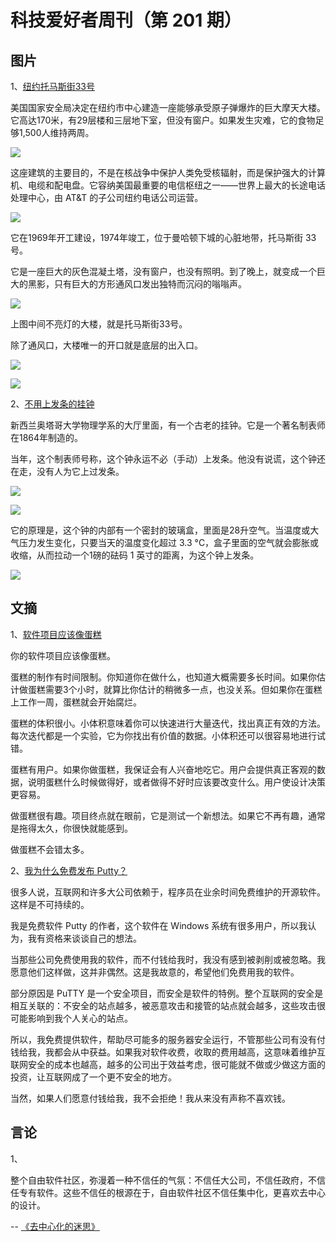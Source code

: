 # 科技爱好者周刊（第 201 期）

## 图片

1、[纽约托马斯街33号](https://theintercept.com/2016/11/16/the-nsas-spy-hub-in-new-york-hidden-in-plain-sight/)

美国国家安全局决定在纽约市中心建造一座能够承受原子弹爆炸的巨大摩天大楼。它高达170米，有29层楼和三层地下室，但没有窗户。如果发生灾难，它的食物足够1,500人维持两周。

![](https://cdn.beekka.com/blogimg/asset/202112/bg2021122205.webp)

这座建筑的主要目的，不是在核战争中保护人类免受核辐射，而是保护强大的计算机、电缆和配电盘。它容纳美国最重要的电信枢纽之一——世界上最大的长途电话处理中心，由 AT&T 的子公司纽约电话公司运营。

![](https://cdn.beekka.com/blogimg/asset/202112/bg2021122207.webp)

它在1969年开工建设，1974年竣工，位于曼哈顿下城的心脏地带，托马斯街 33 号。

它是一座巨大的灰色混凝土塔，没有窗户，也没有照明。到了晚上，就变成一个巨大的黑影，只有巨大的方形通风口发出独特而沉闷的嗡嗡声。

![](https://cdn.beekka.com/blogimg/asset/202112/bg2021122206.webp)

上图中间不亮灯的大楼，就是托马斯街33号。

除了通风口，大楼唯一的开口就是底层的出入口。

![](https://cdn.beekka.com/blogimg/asset/202112/bg2021122208.webp)

![](https://cdn.beekka.com/blogimg/asset/202112/bg2021122209.webp)

2、[不用上发条的挂钟](https://en.wikipedia.org/wiki/Beverly_Clock)

新西兰奥塔哥大学物理学系的大厅里面，有一个古老的挂钟。它是一个著名制表师在1864年制造的。

当年，这个制表师号称，这个钟永运不必（手动）上发条。他没有说谎，这个钟还在走，没有人为它上过发条。

![](https://cdn.beekka.com/blogimg/asset/202112/bg2021122703.webp)

![](https://cdn.beekka.com/blogimg/asset/202112/bg2021122704.webp)

它的原理是，这个钟的内部有一个密封的玻璃盒，里面是28升空气。当温度或大气压力发生变化，只要当天的温度变化超过 3.3 °C，盒子里面的空气就会膨胀或收缩，从而拉动一个1磅的砝码 1 英寸的距离，为这个钟上发条。

![](https://cdn.beekka.com/blogimg/asset/202112/bg2021122705.webp)

## 文摘

1、[软件项目应该像蛋糕](https://cassandraxia.com/writing/shed.html)

你的软件项目应该像蛋糕。

蛋糕的制作有时间限制。你知道你在做什么，也知道大概需要多长时间。如果你估计做蛋糕需要3个小时，就算比你估计的稍微多一点，也没关系。但如果你在蛋糕上工作一周，蛋糕就会开始腐烂。

蛋糕的体积很小。小体积意味着你可以快速进行大量迭代，找出真正有效的方法。每次迭代都是一个实验，它为你找出有价值的数据。小体积还可以很容易地进行试错。

蛋糕有用户。如果你做蛋糕，我保证会有人兴奋地吃它。用户会提供真正客观的数据，说明蛋糕什么时候做得好，或者做得不好时应该要改变什么。用户使设计决策更容易。

做蛋糕很有趣。项目终点就在眼前，它是测试一个新想法。如果它不再有趣，通常是拖得太久，你很快就能感到。

做蛋糕不会错太多。

2、[我为什么免费发布 Putty？](https://andrewducker.dreamwidth.org/4085856.html?thread=28352864#cmt28352864)

很多人说，互联网和许多大公司依赖于，程序员在业余时间免费维护的开源软件。这样是不可持续的。

我是免费软件 Putty 的作者，这个软件在 Windows 系统有很多用户，所以我认为，我有资格来谈谈自己的想法。

当那些公司免费使用我的软件，而不付钱给我时，我没有感到被剥削或被忽略。我愿意他们这样做，这并非偶然。这是我故意的，希望他们免费用我的软件。

部分原因是 PuTTY 是一个安全项目，而安全是软件的特例。整个互联网的安全是相互关联的：不安全的站点越多，被恶意攻击和接管的站点就会越多，这些攻击很可能影响到我个人关心的站点。

所以，我免费提供软件，帮助尽可能多的服务器安全运行，不管那些公司有没有付钱给我，我都会从中获益。如果我对软件收费，收取的费用越高，这意味着维护互联网安全的成本也越高，越多的公司出于效益考虑，很可能就不做或少做这方面的投资，让互联网成了一个更不安全的地方。

当然，如果人们愿意付钱给我，我不会拒绝！我从来没有声称不喜欢钱。

## 言论

1、

整个自由软件社区，弥漫着一种不信任的气氛：不信任大公司，不信任政府，不信任专有软件。这些不信任的根源在于，自由软件社区不信任集中化，更喜欢去中心的设计。

-- [《去中心化的迷思》](https://rosenzweig.io/blog/the-federation-fallacy.html)